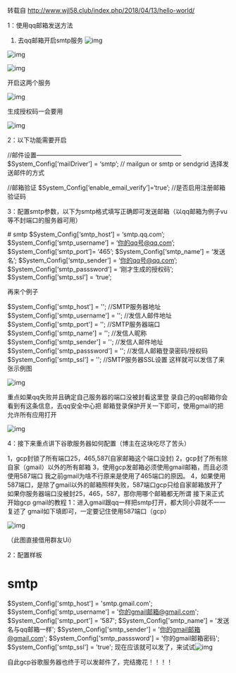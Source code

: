 转载自 http://www.wjl58.club/index.php/2018/04/13/hello-world/

1：使用qq邮箱发送方法

1. 去qq邮箱开启smtp服务
   ![img](http://www.wjl58.club/wp-content/uploads/2018/04/9_LV1N3XAPWH0@E6J.png)

![img](http://www.wjl58.club/wp-content/uploads/2018/04/DPY56ND2KQJRUSYT.png)

![img](http://www.wjl58.club/wp-content/uploads/2018/04/VVYTKB3RZF9SYO@W_IC0B.png)

开启这两个服务

![img](http://www.wjl58.club/wp-content/uploads/2018/04/@1KRTLNUW9G4YTXJT7.png)

生成授权码一会要用

![img](http://www.wjl58.club/wp-content/uploads/2018/04/8IY0WRNYDAP_IM0G.png)

2：以下功能需要开启

//邮件设置———————————————————————–
$System_Config[‘mailDriver’] = ‘smtp’; // mailgun or smtp or sendgrid 选择发送邮件的方式

//邮箱验证
$System_Config[‘enable_email_verify’]=‘true’; //是否启用注册邮箱验证码

3：配置smtp参数，以下为smtp格式填写正确即可发送邮箱（以qq邮箱为例子vu等不封端口的服务器可用）

\# smtp
$System_Config[‘smtp_host’] = ‘smtp.qq.com’;
$System_Config[‘smtp_username’] = ‘你的qq号@qq.com’;
$System_Config[‘smtp_port’]= ‘465’;
$System_Config[‘smtp_name’] = ‘发送名’;
$System_Config[‘smtp_sender’] = ‘你的qq号@qq.com’;
$System_Config[‘smtp_passsword’] = ‘刚才生成的授权码’;
$System_Config[‘smtp_ssl’] = ‘true’;

再来个例子

$System_Config['smtp_host'] = ''; //SMTP服务器地址
$System_Config['smtp_username'] = ''; //发信人邮件地址
$System_Config['smtp_port'] = ''; //SMTP服务器端口
$System_Config['smtp_name'] = ''; //发信人昵称
$System_Config['smtp_sender'] = ''; //发信人邮件地址
$System_Config['smtp_passsword'] = ''; //发信人邮箱登录密码/授权码
$System_Config['smtp_ssl'] = ''; //SMTP服务器SSL设置
这样就可以发信了来张示例图

![img](http://www.wjl58.club/wp-content/uploads/2018/04/7IT018O_BLJ3LR26E33.png)


重点如果qq失败并且确定自己服务器的端口没被封看这里登
录自己的qq邮箱你会看到有这条信息，去qq安全中心把
邮箱登录保护开关一下即可，使用gmail的把允许所有应用打开

![img](http://www.wjl58.club/wp-content/uploads/2018/04/O060Z1AHP925W2N-169x300.png)


4：接下来重点讲下谷歌服务器如何配置（博主在这块吃尽了苦头）

1，gcp封锁了所有端口25，465,587(自家邮箱这个端口没封)
2，gcp封了所有除自家（gmail）以外的所有邮箱
3，使用gcp发邮箱必须使用gmail邮箱，而且必须使用587端口
   我之前gmail为啥不行原来是使用了465端口的原因。
4，如果使用587端口，是除了gmail以外的邮箱照样失败，587端口gcp只给自家邮箱放开了
如果你服务器端口没被封25，465，587，那你用哪个邮箱都无所谓
接下来正式开始gcp gmail的教程
1：进入gmail跟qq一样把smtp打开，都大同小异就不一一复述了
gmail如下填即可，一定要记住使用587端口（gcp）

![img](http://www.wjl58.club/wp-content/uploads/2018/04/FZS8FMV8IVU3MTE36AFO-300x203.png)

（此图直接借用群友Ui）


2：配置样板
# smtp
$System_Config['smtp_host'] = 'smtp.gmail.com';
$System_Config['smtp_username'] = '你的gmail邮箱@gmail.com';
$System_Config['smtp_port'] = '587';
$System_Config['smtp_name'] = '发送名与qq邮箱一样';
$System_Config['smtp_sender'] = '你的gmail邮箱@gmail.com';
$System_Config['smtp_passsword'] = '你的gmail邮箱密码';
$System_Config['smtp_ssl'] = 'true';
现在应该就可以发了，来试试![img](http://www.wjl58.club/wp-content/uploads/2018/04/ZPN1F4J9HT1R_CL-169x300.png)

自此gcp谷歌服务器也终于可以发邮件了，完结撒花！！！！